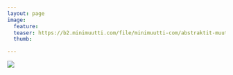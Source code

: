 ```yaml
---
layout: page
image:
  feature:
  teaser: https://b2.minimuutti.com/file/minimuutti-com/abstraktit-muut/1/DS47506-245px.jpg
  thumb:

---
```


![](https://b2.minimuutti.com/file/minimuutti-com/abstraktit-muut/1/DS47506-800px.jpg)
